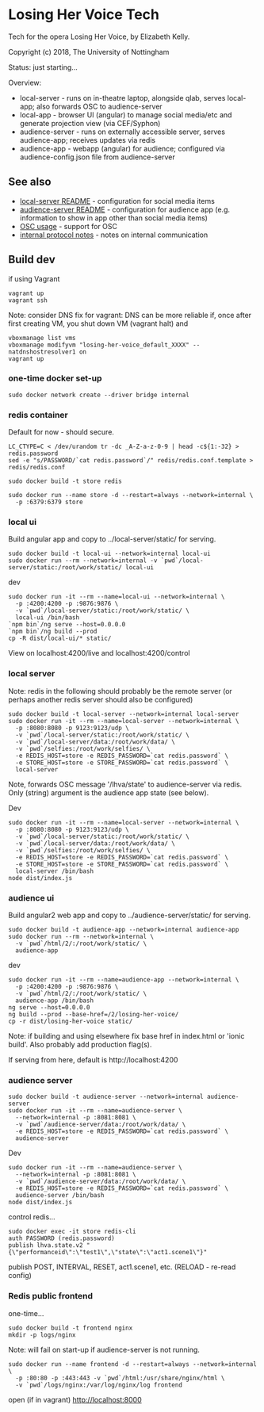 # Losing Her Voice Tech

Tech for the opera Losing Her Voice, by Elizabeth Kelly.

Copyright (c) 2018, The University of Nottingham

Status: just starting...

Overview:
- local-server - runs on in-theatre laptop, alongside qlab, serves local-app; also forwards OSC to audience-server 
- local-app - browser UI (angular) to manage social media/etc and generate projection view (via CEF/Syphon)
- audience-server - runs on externally accessible server, serves audience-app; receives updates via redis
- audience-app - webapp (angular) for audience; configured via audience-config.json file from audience-server

## See also

- [local-server README](local-server/README.md) - configuration for social media items
- [audience-server README](audience-server/README.md) - configuration for audience app (e.g. information to show in app other than social media items)
- [OSC usage](docs/osc.md) - support for OSC
- [internal protocol notes](docs/protocol.md) - notes on internal communication

## Build dev

if using Vagrant
```
vagrant up
vagrant ssh
```

Note: consider DNS fix for vagrant: DNS can be more reliable if, once after first creating VM, you shut down VM (vagrant halt) and
```
vboxmanage list vms
vboxmanage modifyvm "losing-her-voice_default_XXXX" --natdnshostresolver1 on
vagrant up
```

### one-time docker set-up

```
sudo docker network create --driver bridge internal
```

### redis container

Default for now - should secure.

```
LC_CTYPE=C < /dev/urandom tr -dc _A-Z-a-z-0-9 | head -c${1:-32} > redis.password
sed -e "s/PASSWORD/`cat redis.password`/" redis/redis.conf.template > redis/redis.conf

sudo docker build -t store redis

sudo docker run --name store -d --restart=always --network=internal \
  -p :6379:6379 store
```


### local ui

Build angular app and copy to ../local-server/static/ for serving.

```
sudo docker build -t local-ui --network=internal local-ui
sudo docker run --rm --network=internal -v `pwd`/local-server/static:/root/work/static/ local-ui
```

dev
```
sudo docker run -it --rm --name=local-ui --network=internal \
  -p :4200:4200 -p :9876:9876 \
  -v `pwd`/local-server/static:/root/work/static/ \
  local-ui /bin/bash
`npm bin`/ng serve --host=0.0.0.0
`npm bin`/ng build --prod
cp -R dist/local-ui/* static/
```
View on localhost:4200/live and localhost:4200/control

### local server

Note: redis in the following should probably be the remote server
(or perhaps another redis server should also be configured)

```
sudo docker build -t local-server --network=internal local-server
sudo docker run -it --rm --name=local-server --network=internal \
  -p :8080:8080 -p 9123:9123/udp \
  -v `pwd`/local-server/static:/root/work/static/ \
  -v `pwd`/local-server/data:/root/work/data/ \
  -v `pwd`/selfies:/root/work/selfies/ \
  -e REDIS_HOST=store -e REDIS_PASSWORD=`cat redis.password` \
  -e STORE_HOST=store -e STORE_PASSWORD=`cat redis.password` \
  local-server
```

Note, forwards OSC message '/lhva/state' to audience-server via redis. 
Only (string) argument is the audience app state (see below).

Dev
```
sudo docker run -it --rm --name=local-server --network=internal \
  -p :8080:8080 -p 9123:9123/udp \
  -v `pwd`/local-server/static:/root/work/static/ \
  -v `pwd`/local-server/data:/root/work/data/ \
  -v `pwd`/selfies:/root/work/selfies/ \
  -e REDIS_HOST=store -e REDIS_PASSWORD=`cat redis.password` \
  -e STORE_HOST=store -e STORE_PASSWORD=`cat redis.password` \
  local-server /bin/bash
node dist/index.js
```

### audience ui

Build angular2 web app and copy to ../audience-server/static/ for serving.

```
sudo docker build -t audience-app --network=internal audience-app
sudo docker run --rm --network=internal \
  -v `pwd`/html/2/:/root/work/static/ \
  audience-app
```

dev
```
sudo docker run -it --rm --name=audience-app --network=internal \
  -p :4200:4200 -p :9876:9876 \
  -v `pwd`/html/2/:/root/work/static/ \
  audience-app /bin/bash
ng serve --host=0.0.0.0
ng build --prod --base-href=/2/losing-her-voice/
cp -r dist/losing-her-voice static/
```

Note: if building and using elsewhere fix base href in index.html or 'ionic build'.
Also probably add production flag(s).

If serving from here, default is http://localhost:4200

### audience server

```
sudo docker build -t audience-server --network=internal audience-server
sudo docker run -it --rm --name=audience-server \
  --network=internal -p :8081:8081 \
  -v `pwd`/audience-server/data:/root/work/data/ \
  -e REDIS_HOST=store -e REDIS_PASSWORD=`cat redis.password` \
  audience-server
```

Dev
```
sudo docker run -it --rm --name=audience-server \
  --network=internal -p :8081:8081 \
  -v `pwd`/audience-server/data:/root/work/data/ \
  -e REDIS_HOST=store -e REDIS_PASSWORD=`cat redis.password` \
  audience-server /bin/bash
node dist/index.js
```

control redis...
```
sudo docker exec -it store redis-cli
auth PASSWORD (redis.password)
publish lhva.state.v2 "{\"performanceid\":\"test1\",\"state\":\"act1.scene1\"}"
```

publish POST, INTERVAL, RESET, act1.scene1, etc. (RELOAD - re-read config)

### Redis public frontend

one-time...
```
sudo docker build -t frontend nginx
mkdir -p logs/nginx
```
Note: will fail on start-up if audience-server is not running.
```
sudo docker run --name frontend -d --restart=always --network=internal \
  -p :80:80 -p :443:443 -v `pwd`/html:/usr/share/nginx/html \
  -v `pwd`/logs/nginx:/var/log/nginx/log frontend 
```

open (if in vagrant) [http://localhost:8000](http://localhost:8000)
